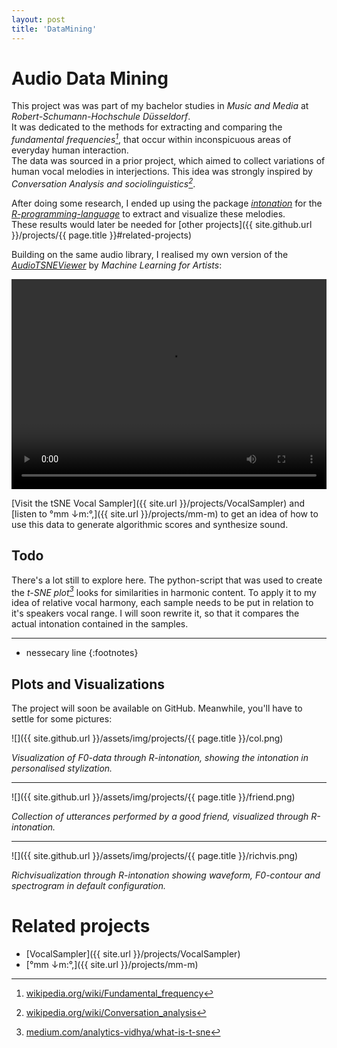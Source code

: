 ```yaml
---
layout: post
title: 'DataMining'
---
```


# Audio Data Mining

This project was was part of my bachelor studies in *Music and Media* at *Robert-Schumann-Hochschule Düsseldorf*.  
It was dedicated to the methods for extracting and comparing the *fundamental frequencies[^f0]*, that occur within inconspicuous areas of everyday human interaction.  
The data was sourced in a prior project, which aimed to collect variations of human vocal melodies in interjections. This idea was strongly inspired by *Conversation Analysis and sociolinguistics[^ca]*.  

After doing some research, I ended up using the package [*intonation*](https://github.com/usagi5886/intonation) for the [*R-programming-language*](https://www.r-project.org/) to extract and visualize these melodies.  
These results would later be needed for [other projects]({{ site.github.url }}/projects/{{ page.title }}#related-projects) 

Building on the same audio library, I realised my own version of the [*AudioTSNEViewer*](https://ml4a.github.io/guides/AudioTSNEViewer/) by *Machine Learning for Artists*:

<video width="100%" height="336" controls>
  <source src="{{ site.url }}/assets/vid/projects/{{page.title}}/tsne.mp4" type="video/mp4">
</video>  

[Visit the tSNE Vocal Sampler]({{ site.url }}/projects/VocalSampler) and [listen to °mm ↓m​:​°​,]({{ site.url }}/projects/mm-m) to get an idea of how to use this data to generate algorithmic scores and synthesize sound. 

## Todo

There's a lot still to explore here. 
The python-script that was used to create the *t-SNE plot[^tsne]* looks for similarities in harmonic content. 
To apply it to my idea of relative vocal harmony, each sample needs to be put in relation to it's speakers vocal range. 
I will soon rewrite it, so that it compares the actual intonation contained in the samples. 

---
* nessecary line
{:footnotes}

[^f0]: [wikipedia.org/wiki/Fundamental_frequency](https://en.wikipedia.org/wiki/Fundamental_frequency)
[^ca]: [wikipedia.org/wiki/Conversation_analysis](https://en.wikipedia.org/wiki/Conversation_analysis)
[^tsne]: [medium.com/analytics-vidhya/what-is-t-sne](https://medium.com/analytics-vidhya/what-is-t-sne-37bfb920e431)

## Plots and Visualizations

The project will soon be available on GitHub. Meanwhile, you'll have to settle for some pictures:

![]({{ site.github.url }}/assets/img/projects/{{ page.title }}/col.png)

*Visualization of F0-data through R-intonation, showing the intonation in personalised stylization.*

---

![]({{ site.github.url }}/assets/img/projects/{{ page.title }}/friend.png)

*Collection of utterances performed by a good friend, visualized through R-intonation.*

---

![]({{ site.github.url }}/assets/img/projects/{{ page.title }}/richvis.png)

*Richvisualization through R-intonation showing waveform, F0-contour and spectrogram in default configuration.*


<!--- [GitHub-repostitory](https://github.com/FunctionalJerk/audio-DataMining) --->

# Related projects 
- [VocalSampler]({{ site.url }}/projects/VocalSampler)
- [°mm ↓m​:​°​,]({{ site.url }}/projects/mm-m)
